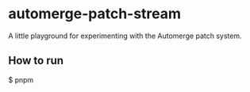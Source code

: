 # automerge-patch-stream

A little playground for experimenting with the Automerge patch system.

## How to run

$ pnpm 
